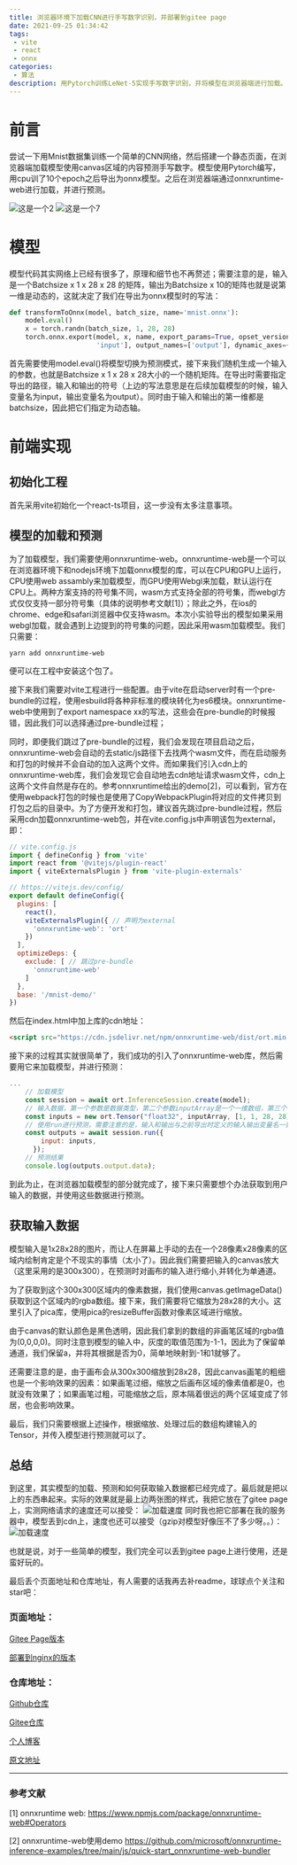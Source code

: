 ```yaml
---
title: 浏览器环境下加载CNN进行手写数字识别，并部署到gitee page
date: 2021-09-25 01:34:42
tags:
 - vite
 - react
 - onnx
categories:
 - 算法
description: 用Pytorch训练LeNet-5实现手写数字识别，并将模型在浏览器端进行加载。
---
```

# 前言
尝试一下用Mnist数据集训练一个简单的CNN网络，然后搭建一个静态页面，在浏览器端加载模型使用canvas区域的内容预测手写数字。模型使用Pytorch编写，用cpu训了10个epoch之后导出为onnx模型。之后在浏览器端通过onnxruntime-web进行加载，并进行预测。

![这是一个2](https://ss.im5i.com/2021/09/25/lJsvm.jpg)
![这是一个7](https://ss.im5i.com/2021/09/25/lJJeq.jpg)

# 模型
模型代码其实网络上已经有很多了，原理和细节也不再赘述；需要注意的是，输入是一个Batchsize x 1 x 28 x 28 的矩阵，输出为Batchsize x 10的矩阵也就是说第一维是动态的，这就决定了我们在导出为onnx模型时的写法：
``` python
def transformToOnnx(model, batch_size, name='mnist.onnx'):
    model.eval()
    x = torch.randn(batch_size, 1, 28, 28)
    torch.onnx.export(model, x, name, export_params=True, opset_version=11, do_constant_folding=True, input_names=[
                      'input'], output_names=['output'], dynamic_axes={'input': {0: 'batch_size'}, 'output': {0: 'batch_size'}})
```
首先需要使用model.eval()将模型切换为预测模式，接下来我们随机生成一个输入的参数，也就是Batchsize x 1 x 28 x 28大小的一个随机矩阵。在导出时需要指定导出的路径，输入和输出的符号（上边的写法意思是在后续加载模型的时候，输入变量名为input，输出变量名为output）。同时由于输入和输出的第一维都是batchsize，因此把它们指定为动态轴。

# 前端实现
## 初始化工程
首先采用vite初始化一个react-ts项目，这一步没有太多注意事项。

## 模型的加载和预测
为了加载模型，我们需要使用onnxruntime-web。onnxruntime-web是一个可以在浏览器环境下和nodejs环境下加载onnx模型的库，可以在CPU和GPU上运行，CPU使用web assambly来加载模型，而GPU使用Webgl来加载，默认运行在CPU上。两种方案支持的符号集不同，wasm方式支持全部的符号集，而webgl方式仅仅支持一部分符号集（具体的说明参考文献[1]）；除此之外，在ios的chrome、edge和safari浏览器中仅支持wasm。本次小实验导出的模型如果采用webgl加载，就会遇到上边提到的符号集的问题，因此采用wasm加载模型。我们只需要：
```
yarn add onnxruntime-web
```
便可以在工程中安装这个包了。

接下来我们需要对vite工程进行一些配置。由于vite在启动server时有一个pre-bundle的过程，使用esbuild将各种非标准的模块转化为es6模块。onnxruntime-web中使用到了export namespace xx的写法，这些会在pre-bundle的时候报错，因此我们可以选择通过pre-bundle过程；

同时，即便我们跳过了pre-bundle的过程，我们会发现在项目启动之后，onnxruntime-web会自动的去static/js路径下去找两个wasm文件，而在启动服务和打包的时候并不会自动的加入这两个文件。而如果我们引入cdn上的onnxruntime-web库，我们会发现它会自动地去cdn地址请求wasm文件，cdn上这两个文件自然是存在的。参考onnxruntime给出的demo[2]，可以看到，官方在使用webpack打包的时候也是使用了CopyWebpackPlugin将对应的文件拷贝到打包之后的目录中。为了方便开发和打包，建议首先跳过pre-bundle过程，然后采用cdn加载onnxruntime-web包，并在vite.config.js中声明该包为external，即：
``` javascript
// vite.config.js
import { defineConfig } from 'vite'
import react from '@vitejs/plugin-react'
import { viteExternalsPlugin } from 'vite-plugin-externals'

// https://vitejs.dev/config/
export default defineConfig({
  plugins: [
    react(),
    viteExternalsPlugin({ // 声明为external
      'onnxruntime-web': 'ort'
    })
  ],
  optimizeDeps: {
    exclude: [ // 跳过pre-bundle
      'onnxruntime-web'
    ] 
  },
  base: '/mnist-demo/'
})
```
然后在index.html中加上库的cdn地址：
``` html
<script src="https://cdn.jsdelivr.net/npm/onnxruntime-web/dist/ort.min.js"></script>

```

接下来的过程其实就很简单了，我们成功的引入了onnxruntime-web库，然后需要用它来加载模型，并进行预测：
``` javascript
...
    // 加载模型
    const session = await ort.InferenceSession.create(model);
    // 输入数据，第一个参数是数据类型，第二个参数inputArray是一个一维数组，第三个参数表示的是维度，注意需要和之前模型导出时定义的维度相一致，即：dynamic x 1 x 28 x 28
    const inputs = new ort.Tensor("float32", inputArray, [1, 1, 28, 28]);
    // 使用run进行预测，需要注意的是，输入和输出与之前导出时定义的输入输出变量名一致
    const outputs = await session.run({
        input: inputs,
      });
    // 预测结果
    console.log(outputs.output.data);
```

到此为止，在浏览器加载模型的部分就完成了，接下来只需要想个办法获取到用户输入的数据，并使用这些数据进行预测。

## 获取输入数据
模型输入是1x28x28的图片，而让人在屏幕上手动的去在一个28像素x28像素的区域内绘制肯定是个不现实的事情（太小了）。因此我们需要把输入的canvas放大（这里采用的是300x300），在预测时对画布的输入进行缩小,并转化为单通道。

为了获取到这个300x300区域内的像素数据，我们使用canvas.getImageData()获取到这个区域内的rgba数组。接下来，我们需要将它缩放为28x28的大小。这里引入了pica库，使用pica的resizeBuffer函数对像素区域进行缩放。

由于canvas的默认颜色是黑色透明，因此我们拿到的数组的非画笔区域的rgba值为(0,0,0,0)。同时注意到模型的输入中，灰度的取值范围为-1-1，因此为了保留单通道，我们保留a，并将其根据是否为0，简单地映射到-1和1就够了。

还需要注意的是，由于画布会从300x300缩放到28x28，因此canvas画笔的粗细也是一个影响效果的因素：如果画笔过细，缩放之后画布区域的像素值都是0，也就没有效果了；如果画笔过粗，可能缩放之后，原本隔着很远的两个区域变成了邻居，也会影响效果。

最后，我们只需要根据上述操作，根据缩放、处理过后的数组构建输入的Tensor，并传入模型进行预测就可以了。

## 总结
到这里，其实模型的加载、预测和如何获取输入数据都已经完成了。最后就是把以上的东西串起来。实际的效果就是最上边两张图的样式，我把它放在了gitee page上，实测网络请求的速度还可以接受：
![加载速度](https://ss.im5i.com/2021/09/25/lJEUs.png)
同时我也把它部署在我的服务器中，模型丢到cdn上，速度也还可以接受（gzip对模型好像压不了多少呀。。）：
![加载速度](https://ss.im5i.com/2021/09/25/lJUiQ.png)

也就是说，对于一些简单的模型，我们完全可以丢到gitee page上进行使用，还是蛮好玩的。

最后丢个页面地址和仓库地址，有人需要的话我再去补readme，球球点个关注和star吧：

### 页面地址：

[Gitee Page版本](http://maotoumao.gitee.io/mnist-demo/)

[部署到nginx的版本](http://example.upup.fun/mnist)


### 仓库地址：

[Github仓库](https://github.com/maotoumao/mnist-demo/)

[Gitee仓库](https://gitee.com/maotoumao/mnist-demo)

[个人博客](http://blog.upup.fun)

[原文地址](http://blog.upup.fun/2021/09/25/%E5%9C%A8%E6%B5%8F%E8%A7%88%E5%99%A8%E7%8E%AF%E5%A2%83%E4%B8%8B%E5%8A%A0%E8%BD%BDCNN%E8%BF%9B%E8%A1%8C%E6%89%8B%E5%86%99%E6%95%B0%E5%AD%97%E8%AF%86%E5%88%AB/)

---

### 参考文献
[1] onnxruntime web: https://www.npmjs.com/package/onnxruntime-web#Operators

[2] onnxruntime-web使用demo https://github.com/microsoft/onnxruntime-inference-examples/tree/main/js/quick-start_onnxruntime-web-bundler
